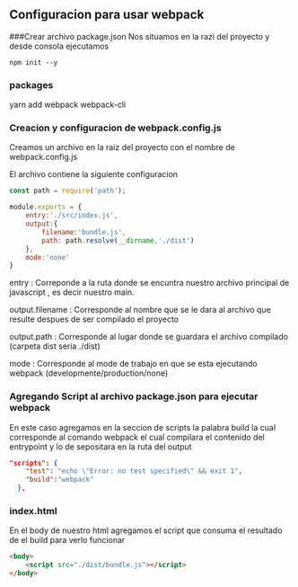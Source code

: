 ## Configuracion para usar webpack

###Crear archivo package.json
Nos situamos en la razi del proyecto y desde consola ejecutamos
```
npm init --y
```

### packages
yarn add webpack webpack-cli

### Creacion y configuracion de webpack.config.js
Creamos un archivo en la raiz del proyecto con el nombre de webpack.config.js

El archivo contiene la siguiente configuracion

```js
const path = require('path');

module.exports = {
    entry:'./src/index.js',
    output:{
        filename:'bundle.js',
        path: path.resolve(__dirname,'./dist')
    },
    mode:'none'
}
```

entry : Correponde a la ruta donde se encuntra nuestro archivo principal de javascript , es decir nuestro main.

output.filename : Corresponde al nombre que se le dara al archivo que resulte despues de ser compilado el proyecto

output.path : Corresponde al lugar donde se guardara el archivo compilado (carpeta dist seria ./dist)

mode : Corresponde al mode de trabajo en que se esta ejecutando webpack (developmente/production/none)

### Agregando Script al archivo package.json para ejecutar webpack
En este caso agregamos en la seccion de scripts la palabra build la cual corresponde al comando webpack el cual compilara el contenido del entrypoint y lo de sepositara en la ruta del output

```json
"scripts": {
    "test": "echo \"Error: no test specified\" && exit 1",
    "build":"webpack"
  },
  ```

### index.html
En el body de nuestro html agregamos el script que consuma el resultado
de el build para verlo funcionar

```html
<body>
    <script src="./dist/bundle.js"></script>    
</body>
```